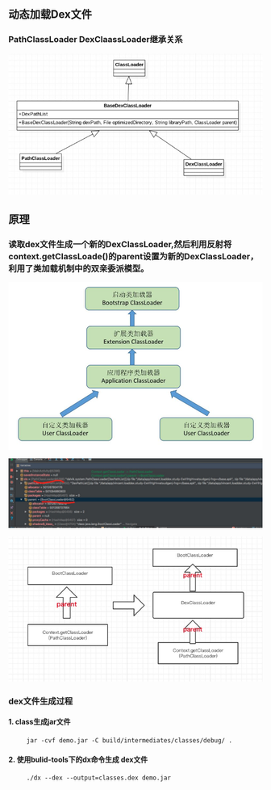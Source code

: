 
## 动态加载Dex文件

### PathClassLoader DexClaassLoader继承关系
 ![image](https://github.com/VincentTung/LoadDex/blob/master/img/loader_extends.jpg)
## 原理
###  读取dex文件生成一个新的DexClassLoader,然后利用反射将context.getClassLoade()的parent设置为新的DexClassLoader，利用了类加载机制中的双亲委派模型。
 ![image](https://github.com/VincentTung/LoadDex/blob/master/img/class_parents_%20delegate.png)
 
 ![image](https://github.com/VincentTung/LoadDex/blob/master/img/loader_debug.jpg)
 
 
 ![image](https://github.com/VincentTung/LoadDex/blob/master/img/loader_change_parent.jpg)

### dex文件生成过程
#### 1. class生成jar文件 
         jar -cvf demo.jar -C build/intermediates/classes/debug/ .
#### 2.  使用bulid-tools下的dx命令生成 dex文件
         ./dx --dex --output=classes.dex demo.jar
